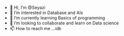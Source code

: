 - 👋 Hi, I’m @Seyazi
- 👀 I’m interested in Database and AIs
- 🌱 I’m currently learning Basics of programming
- 💞️ I’m looking to collaborate and learn on Data science
- 📫 How to reach me ...idk


<!---
Seyazi/Seyazi is a ✨ special ✨ repository because its `README.md` (this file) appears on your GitHub profile.
You can click the Preview link to take a look at your changes.
--->

